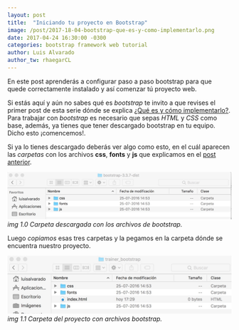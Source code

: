 ```yaml
---
layout: post
title:  "Iniciando tu proyecto en Bootstrap"
image: /post/2017-18-04-bootstrap-que-es-y-como-implementarlo.png
date: 2017-04-24 16:30:00 -0300
categories: bootstrap framework web tutorial
author: Luis Alvarado
author_tw: rhaegarCL
---
```

En este post aprenderás a configurar paso a paso bootstrap para que quede
correctamente instalado y así comenzar tú proyecto web.

<!--more-->

Si estás aquí y aún no sabes qué es
*bootstrap* te invito a que revises el primer post de esta serie dónde se explica
[¿Qué es y cómo implementarlo?](http://ivdevs.com/blog/2017/04/18/bootstrap-que-es-y-como-implementarlo/).
Para trabajar con *bootstrap* es necesario que sepas *HTML* y *CSS* como base,
además, ya tienes que tener descargado bootstrap en tu equipo. Dicho esto ¡comencemos!.

Si ya lo tienes descargado deberás ver algo como esto, en el cuál aparecen las *carpetas* con los archivos **css**, **fonts** y **js** que explicamos en el
[post anterior](http://ivdevs.com/blog/2017/04/18/bootstrap-que-es-y-como-implementarlo/).

![download-bootstrap](/assets/img/post/2017-24-04-iniciando-tu-proyecto-en-bootstrap/2017-04-24-bootstrap-carpeta.jpg)
*img 1.0 Carpeta descargada con los archivos de bootstrap.*

Luego *copiamos* esas tres carpetas y la pegamos en la carpeta dónde se encuentra nuestro proyecto.

![download-bootstrap](/assets/img/post/2017-24-04-iniciando-tu-proyecto-en-bootstrap/2017-04-24-pegando-bootstrap-a-tu-proyecto.jpg)
*img 1.1 Carpeta del proyecto con archivos bootstrap.*
